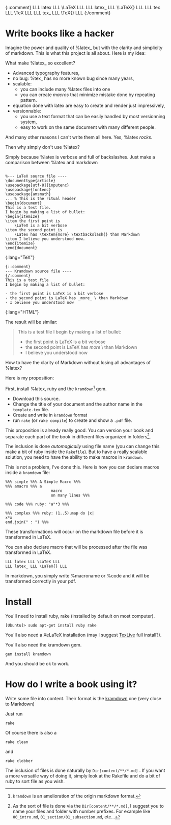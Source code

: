 {::comment}
LLL latex LLL \LaTeX LLL
LLL latex_ LLL \LaTeX{} LLL
LLL tex LLL \TeX LLL
LLL tex_ LLL \TeX{} LLL
{:/comment}

# Write books like a hacker

Imagine the power and quality of %latex_ but with the clarity and simplicity of markdown. This is what this project is all about. Here is my idea:

What make %latex_ so excellent?

- Advanced typography features,
- no bug: %tex_ has no more known bug since many years,
- scalable:
  - you can include many %latex files into one
  - you can create _macros_ that minimize mistake done by repeating pattern.
- equation done with latex are easy to create and render just impressively,
- versionnable: 
  - you use a text format that can be easily handled by most versionning system,
  - easy to work on the same document with many different people.

And many other reasons I can't write them all here.  Yes, %latex _rocks_.

Then why simply don't use %latex? 

Simply because %latex is verbose and full of backslashes. 
Just make a comparison between %latex and markdown

~~~

%--- LaTeX source file ----
\documenttype{article}
\usepackage[utf-8]{inputenc}
\usepackage{fontenc}
\usepackage{amsmath}
... % This is the ritual header
\begin{document}
This is a test file.
I begin by making a list of bullet:
\begin{itemize}
\item the first point is 
    \LaTeX is a bit verbose
\item the second point is 
    \Latex has \textem{more} \textbackslash{} than Markdown
\item I believe you understood now.
\end{itemize}
\end{document}
~~~
{:lang="TeX"}

~~~
{::comment}
--- Kramdown source file ----
{/:comment}
This is a test file
I begin by making a list of bullet:

- the first point is LaTeX is a bit verbose
- the second point is LaTeX has _more_ \ than Markdown
- I believe you understood now
~~~
{:lang="HTML"}

The result will be similar:

> This is a test file
> I begin by making a list of bullet:
> 
> - the first point is LaTeX is a bit verbose
> - the second point is LaTeX has _more_ \ than Markdown
> - I believe you understood now

How to have the clarity of Markdown without losing all advantages of %latex?

Here is my proposition:

First, install %latex, ruby and the `kramdown`[^1] gem. 

[^1]: `kramdown` is an amelioration of the origin markdown format.

- Download this source.
- Change the title of your document and the author name in the `template.tex` file.
- Create and write in `kramdown` format
- run `rake` (or `rake compile`) to create and show a `.pdf` file.

This proposition is already really good. You can version your book and separate each part of the book in different files organized in folders[^2].

[^2]: As the sort of file is done via the `Dir[content/**/*.md]`, I suggest you to name your files and folder with number prefixes.  For example like `00_intro.md`, `01_section/01_subsection.md`, etc...

The inclusion is done _automagically_ using file name (you can change this make a bit of ruby inside the `Rakefile`).
But to have a really scalable solution, you need to have the ability to make macros in `kramdown`.

This is not a problem, I've done this. Here is how you can declare macros inside a `kramdown` file:

    %%% simple %%% A Simple Macro %%%
    %%% amacro %%% a  
                        macro  
                        on many lines %%%
    
    %%% code %%% ruby: "a"*3 %%%
    
    %%% complex %%% ruby: (1..5).map do |x|
    x*x
    end.join(" : ") %%%

These transformations will occur on the markdown file before it is transformed in LaTeX.

You can also declare macro that will be processed after the file was transformed in LaTeX.

    LLL latex LLL \LaTeX LLL
    LLL latex_ LLL \LaTeX{} LLL

In markdown, you simply write \%macroname or \%code
and it will be transformed correctly in your pdf.

# Install

You'll need to install ruby, rake (installed by default on most computer).

    [Ubuntu]> sudo apt-get install ruby rake

You'll also need a XeLaTeX installation (may I suggest [TexLive](www.tug.org/texlive/) full install?).

You'll also need the kramdown gem.

    gem install kramdown

And you should be ok to work.

# How do I write a book using it?

Write some file into content. Their format is the 
[kramdown](http://kramdown.rubyforge.org/) one (very close to Markdown)

Just run

    rake

Of course there is also a

    rake clean

and

    rake clobber

The inclusion of files is done naturally by `Dir[content/**/*.md]` . If you want a more versatile way of doing it, simply look at the Rakefile and do a bit of ruby to sort file as you wish.
